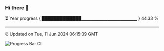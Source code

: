 ### Hi there 👋

⏳ Year progress { █████████████▁▁▁▁▁▁▁▁▁▁▁▁▁▁▁▁▁ } 44.33 %

---

⏰ Updated on Tue, 11 Jun 2024 06:15:39 GMT

![Progress Bar CI](https://github.com/liununu/liununu/workflows/Progress%20Bar%20CI/badge.svg)
